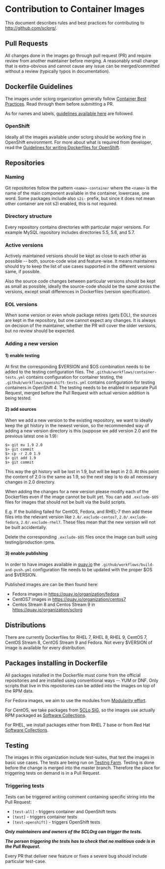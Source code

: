# Contribution to Container Images

This document describes rules and best practices for contributing to http://github.com/sclorg/.


## Pull Requests

All changes done in the images go through pull request (PR) and require review from another maintainer before merging. A reasonably small change that is extra-obvious and cannot cause any issue can be merged/committed without a review (typically typos in documentation).


## Dockerfile Guidelines

The images under sclorg organization generally follow [Container Best Practices](http://docs.projectatomic.io/container-best-practices/). Read through them before submitting a PR.

As for names and labels, [guidelines available here](https://github.com/projectatomic/ContainerApplicationGenericLabels/) are followed.

### OpenShift

Ideally all the images available under sclorg should be working fine in OpenShift environment. For more about what is required from developer, read the [Guidelines for writing Dockerfiles for OpenShift](https://docs.openshift.com/enterprise/3.0/creating_images/guidelines.html).



## Repositories

### Naming

Git repositories follow the pattern `<name>-container` where the `<name>` is the name of the main component available in the container, lowercase, one word. Some packages include also `s2i-` prefix, but since it does not mean other container are not s2i enabled, this is not required.

### Directory structure

Every repository contains directories with particular major versions. For example MySQL repository includes directories 5.5, 5.6, and 5.7.

### Active versions

Actively maintained versions should be kept as close to each other as possible -- both, source-code wise and feature-wise. It means maintainers should try to keep the list of use cases supported in the different versions same, if possible.

Also the source code changes between particular versions should be kept as small as possible, ideally the source-code should be the same across the versions, except small differences in Dockerfiles (version specification).

### EOL versions

When some version or even whole package retires (gets EOL), the sources are kept in the repository, but one cannot expect any changes. It is always on decision of the maintainer, whether the PR will cover the older versions, but no review should be expected.

### Adding a new version

#### 1) enable testing

At first the corresponding $VERSION and $OS combination needs to be added to the testing configuration files. The `.github/workflows/container-tests.yml` contains configuration for container testing, the `.github/workflows/openshift-tests.yml` contains configuration for testing containers in OpenShift 4.
The testing needs to be enabled in separate Pull Request, merged before the Pull Request with actual version addition is being tested.

#### 2) add sources

When we add a new version to the existing repository, we want to ideally keep the git history in the newest version, so the recommended way of adding a new version directory is this (suppose we add version 2.0 and the previous latest one is 1.9):

    $> git mv 1.9 2.0
    $> git commit
    $> cp -r 2.0 1.9
    $> git add 1.9
    $> git commit

This way the git history will be lost in 1.9, but will be kept in 2.0. At this point the content of 2.0 is the same as 1.9, so the next step is to do all necessary changes in 2.0 directory.

When adding the changes for a new version please modify each of the Dockerfiles even if the image cannot be built yet.  You can add `.exclude-$OS` files for images that should not be built via the build scripts.

E.g. If the building failed for CentOS, Fedora, and RHEL-7 then add these files into the relevant version like `2.0/.exclude-centos7`, `2.0/.exclude-fedora`, `2.0/.exclude-rhel7`.
These files mean that the new version will not be built accidentally.

Delete the corresponding `.exclude-$OS` files once the image can built using testing/production rpms.

#### 3) enable publishing

In order to have images available in [quay.io](quay.io) the `.github/workflows/build-and-push.yml` configuration file needs to be updated with the proper $OS and $VERSION.

Published images are can be then found here:

- Fedora images in https://quay.io/organization/fedora
- CentOS7 images in https://quay.io/organization/centos7
- Centos Stream 8 and Centos Stream 9 in https://quay.io/organization/sclorg

## Distributions

There are currently Dockerfiles for RHEL 7, RHEL 8, RHEL 9, CentOS 7, CentOS Stream 8, CentOS Stream 9 and Fedora. Not every $VERSION of image is available for every distribution.


## Packages installing in Dockerfile

All packages installed in the Dockerfile must come from the official repositories and are installed using conventional ways -- YUM or DNF. Only scripts that live in this repositories can be added into the images on top of the RPM data.

For Fedora images, we aim to use the modules from [Modularity effort](https://docs.pagure.org/modularity/).

For CentOS, we take packages from [SCLo SIG](http://wiki.centos.org/SpecialInterestGroup/SCLo), so the images use actually RPM packaged as [Software Collections](http://softwarecollections.org).

For RHEL, we install packages either from RHEL 7 base or from Red Hat [Software Collections](https://access.redhat.com/documentation/en/red-hat-software-collections/).


## Testing

The images in this organization include test-suites, that test the images in basic use cases.
The tests are being run on [Testing Farm](https://docs.testing-farm.io/general/0.1/index.html). Testing is done before the change is merged into the master branch. Therefore the place for triggering tests on demand is in a Pull Request.

### Triggering tests

Tests can be triggered writing comment containing specific string into the Pull Request:

- `[test-all]` - triggers container and OpenShift tests
- `[test]` - triggers container tests
- `[test-openshift]` - triggers OpenShift tests

***Only maintainers and owners of the SCLOrg can trigger the tests.***

***The person triggering the tests has to check that no malitious code is in the Pull Request.***

Every PR that deliver new feature or fixes a severe bug should include particular test-case.
